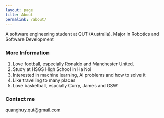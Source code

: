 ```yaml
---
layout: page
title: About
permalink: /about/
---
```


A software engineering student at QUT (Australia). Major in Robotics and Software Development

### More Information

1. Love football, especially Ronaldo and Manchester United.
2. Study at HSGS High School in Ha Noi
3. Interested in machine learning, AI problems and how to solve it
4. Like travelling to many places
5. Love basketball, espcially Curry, James and GSW. 

### Contact me

[quanghuy.qut@gmail.com](mailto:quanghuy.qut@gmail.com)
